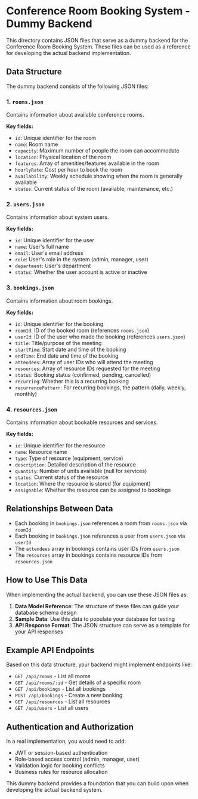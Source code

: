 # Conference Room Booking System - Dummy Backend

This directory contains JSON files that serve as a dummy backend for the Conference Room Booking System. These files can be used as a reference for developing the actual backend implementation.

## Data Structure

The dummy backend consists of the following JSON files:

### 1. `rooms.json`

Contains information about available conference rooms.

**Key fields:**
- `id`: Unique identifier for the room
- `name`: Room name
- `capacity`: Maximum number of people the room can accommodate
- `location`: Physical location of the room
- `features`: Array of amenities/features available in the room
- `hourlyRate`: Cost per hour to book the room
- `availability`: Weekly schedule showing when the room is generally available
- `status`: Current status of the room (available, maintenance, etc.)

### 2. `users.json`

Contains information about system users.

**Key fields:**
- `id`: Unique identifier for the user
- `name`: User's full name
- `email`: User's email address
- `role`: User's role in the system (admin, manager, user)
- `department`: User's department
- `status`: Whether the user account is active or inactive

### 3. `bookings.json`

Contains information about room bookings.

**Key fields:**
- `id`: Unique identifier for the booking
- `roomId`: ID of the booked room (references `rooms.json`)
- `userId`: ID of the user who made the booking (references `users.json`)
- `title`: Title/purpose of the meeting
- `startTime`: Start date and time of the booking
- `endTime`: End date and time of the booking
- `attendees`: Array of user IDs who will attend the meeting
- `resources`: Array of resource IDs requested for the meeting
- `status`: Booking status (confirmed, pending, cancelled)
- `recurring`: Whether this is a recurring booking
- `recurrencePattern`: For recurring bookings, the pattern (daily, weekly, monthly)

### 4. `resources.json`

Contains information about bookable resources and services.

**Key fields:**
- `id`: Unique identifier for the resource
- `name`: Resource name
- `type`: Type of resource (equipment, service)
- `description`: Detailed description of the resource
- `quantity`: Number of units available (null for services)
- `status`: Current status of the resource
- `location`: Where the resource is stored (for equipment)
- `assignable`: Whether the resource can be assigned to bookings

## Relationships Between Data

- Each booking in `bookings.json` references a room from `rooms.json` via `roomId`
- Each booking in `bookings.json` references a user from `users.json` via `userId`
- The `attendees` array in bookings contains user IDs from `users.json`
- The `resources` array in bookings contains resource IDs from `resources.json`

## How to Use This Data

When implementing the actual backend, you can use these JSON files as:

1. **Data Model Reference**: The structure of these files can guide your database schema design
2. **Sample Data**: Use this data to populate your database for testing
3. **API Response Format**: The JSON structure can serve as a template for your API responses

## Example API Endpoints

Based on this data structure, your backend might implement endpoints like:

- `GET /api/rooms` - List all rooms
- `GET /api/rooms/:id` - Get details of a specific room
- `GET /api/bookings` - List all bookings
- `POST /api/bookings` - Create a new booking
- `GET /api/resources` - List all resources
- `GET /api/users` - List all users

## Authentication and Authorization

In a real implementation, you would need to add:

- JWT or session-based authentication
- Role-based access control (admin, manager, user)
- Validation logic for booking conflicts
- Business rules for resource allocation

This dummy backend provides a foundation that you can build upon when developing the actual backend system. 